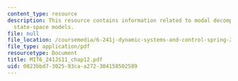 ```yaml
---
content_type: resource
description: This resource contains information related to modal decomposition of
  state-space models.
file: null
file_location: /coursemedia/6-241j-dynamic-systems-and-control-spring-2011/0823bbd7302593caa272304158502589_MIT6_241JS11_chap12.pdf
file_type: application/pdf
resourcetype: Document
title: MIT6_241JS11_chap12.pdf
uid: 0823bbd7-3025-93ca-a272-304158502589
---
```


